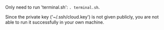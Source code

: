 Only need to run 'terminal.sh': `. terminal.sh`.  
  
Since the private key ('~/.ssh/cloud.key') is not given publicly, you are not able to run it successfully in your own machine.